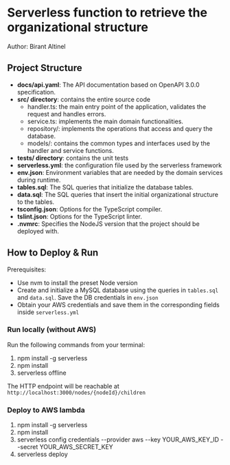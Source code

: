 # Serverless function to retrieve the organizational structure

Author: Birant Altinel

## Project Structure

- **docs/api.yaml**: The API documentation based on OpenAPI 3.0.0 specification.
- **src/ directory**: contains the entire source code
  - handler.ts: the main entry point of the application, validates the request and handles errors.
  - service.ts: implements the main domain functionalities.
  - repository/: implements the operations that access and query the database.
  - models/: contains the common types and interfaces used by the handler and service functions.
- **tests/ directory**: contains the unit tests
- **serverless.yml**: the configuration file used by the serverless framework
- **env.json**: Environment variables that are needed by the domain services during runtime.
- **tables.sql**: The SQL queries that initialize the database tables.
- **data.sql**: The SQL queries that insert the initial organizational structure to the tables.
- **tsconfig.json**: Options for the TypeScript compiler.
- **tslint.json**: Options for the TypeScript linter.
- **.nvmrc**: Specifies the NodeJS version that the project should be deployed with.

## How to Deploy & Run

Prerequisites:

- Use nvm to install the preset Node version
- Create and initialize a MySQL database using the queries in
`tables.sql` and `data.sql`. Save the DB credentials in `env.json`
- Obtain your AWS credentials and save them in the corresponding fields inside `serverless.yml`

### Run locally (without AWS)

Run the following commands from your terminal:

1. npm install -g serverless
2. npm install
3. serverless offline

The HTTP endpoint will be reachable at `http://localhost:3000/nodes/{nodeId}/children`

### Deploy to AWS lambda

1. npm install -g serverless
2. npm install
3. serverless config credentials --provider aws --key YOUR_AWS_KEY_ID --secret YOUR_AWS_SECRET_KEY
4. serverless deploy
